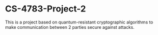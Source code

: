 # CS-4783-Project-2
This is a project based on quantum-resistant cryptographic algorithms to make communication between 2 parties secure against attacks.
